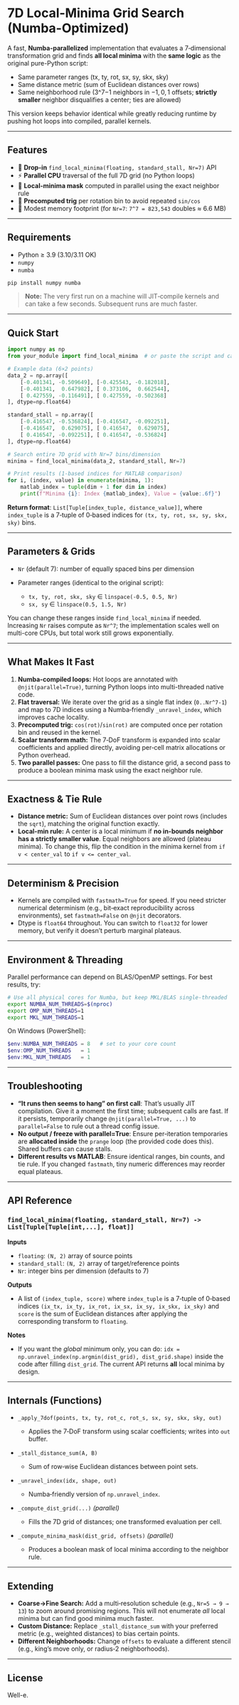 # 7D Local-Minima Grid Search (Numba-Optimized)

A fast, **Numba-parallelized** implementation that evaluates a 7‑dimensional transformation grid and finds **all local minima** with the **same logic** as the original pure-Python script:

* Same parameter ranges (tx, ty, rot, sx, sy, skx, sky)
* Same distance metric (sum of Euclidean distances over rows)
* Same neighborhood rule (3^7−1 neighbors in $-1,0,1$ offsets; **strictly smaller** neighbor disqualifies a center; ties are allowed)

This version keeps behavior identical while greatly reducing runtime by pushing hot loops into compiled, parallel kernels.

---

## Features

* 🔧 **Drop-in** `find_local_minima(floating, standard_stall, Nr=7)` API
* ⚡ **Parallel CPU** traversal of the full 7D grid (no Python loops)
* 🔁 **Local-minima mask** computed in parallel using the exact neighbor rule
* 🧮 **Precomputed trig** per rotation bin to avoid repeated `sin/cos`
* 💾 Modest memory footprint (for `Nr=7`: `7^7 = 823,543` doubles ≈ 6.6 MB)

---

## Requirements

* Python ≥ 3.9 (3.10/3.11 OK)
* `numpy`
* `numba`

```bash
pip install numpy numba
```

> **Note:** The very first run on a machine will JIT‑compile kernels and can take a few seconds. Subsequent runs are much faster.

---

## Quick Start

```python
import numpy as np
from your_module import find_local_minima  # or paste the script and call directly

# Example data (6×2 points)
data_2 = np.array([
    [-0.401341, -0.509649], [-0.425543, -0.182018],
    [-0.401341,  0.647982], [ 0.373106,  0.662544],
    [ 0.427559, -0.116491], [ 0.427559, -0.502368]
], dtype=np.float64)

standard_stall = np.array([
    [-0.416547, -0.536824], [-0.416547, -0.092251],
    [-0.416547,  0.629075], [ 0.416547,  0.629075],
    [ 0.416547, -0.092251], [ 0.416547, -0.536824]
], dtype=np.float64)

# Search entire 7D grid with Nr=7 bins/dimension
minima = find_local_minima(data_2, standard_stall, Nr=7)

# Print results (1‑based indices for MATLAB comparison)
for i, (index, value) in enumerate(minima, 1):
    matlab_index = tuple(dim + 1 for dim in index)
    print(f"Minima {i}: Index {matlab_index}, Value = {value:.6f}")
```

**Return format**: `List[Tuple[index_tuple, distance_value]]`, where `index_tuple` is a 7‑tuple of 0‑based indices for `(tx, ty, rot, sx, sy, skx, sky)` bins.

---

## Parameters & Grids

* `Nr` (default 7): number of equally spaced bins per dimension
* Parameter ranges (identical to the original script):

  * `tx, ty, rot, skx, sky` ∈ `linspace(-0.5, 0.5, Nr)`
  * `sx, sy` ∈ `linspace(0.5, 1.5, Nr)`

You can change these ranges inside `find_local_minima` if needed. Increasing `Nr` raises compute as `Nr^7`; the implementation scales well on multi-core CPUs, but total work still grows exponentially.

---

## What Makes It Fast

1. **Numba-compiled loops:** Hot loops are annotated with `@njit(parallel=True)`, turning Python loops into multi-threaded native code.
2. **Flat traversal:** We iterate over the grid as a single flat index (`0..Nr^7-1`) and map to 7D indices using a Numba‑friendly `_unravel_index`, which improves cache locality.
3. **Precomputed trig:** `cos(rot)`/`sin(rot)` are computed once per rotation bin and reused in the kernel.
4. **Scalar transform math:** The 7‑DoF transform is expanded into scalar coefficients and applied directly, avoiding per‑cell matrix allocations or Python overhead.
5. **Two parallel passes:** One pass to fill the distance grid, a second pass to produce a boolean minima mask using the exact neighbor rule.

---

## Exactness & Tie Rule

* **Distance metric:** Sum of Euclidean distances over point rows (includes the `sqrt`), matching the original function exactly.
* **Local-min rule:** A center is a local minimum if **no in-bounds neighbor has a strictly smaller value**. Equal neighbors are allowed (plateau minima). To change this, flip the condition in the minima kernel from `if v < center_val` to `if v <= center_val`.

---

## Determinism & Precision

* Kernels are compiled with `fastmath=True` for speed. If you need stricter numerical determinism (e.g., bit‑exact reproducibility across environments), set `fastmath=False` on `@njit` decorators.
* Dtype is `float64` throughout. You can switch to `float32` for lower memory, but verify it doesn’t perturb marginal plateaus.

---

## Environment & Threading

Parallel performance can depend on BLAS/OpenMP settings. For best results, try:

```bash
# Use all physical cores for Numba, but keep MKL/BLAS single‑threaded
export NUMBA_NUM_THREADS=$(nproc)
export OMP_NUM_THREADS=1
export MKL_NUM_THREADS=1
```

On Windows (PowerShell):

```powershell
$env:NUMBA_NUM_THREADS = 8   # set to your core count
$env:OMP_NUM_THREADS   = 1
$env:MKL_NUM_THREADS   = 1
```

---

## Troubleshooting

* **“It runs then seems to hang” on first call**: That’s usually JIT compilation. Give it a moment the first time; subsequent calls are fast. If it persists, temporarily change `@njit(parallel=True, ...)` to `parallel=False` to rule out a thread config issue.
* **No output / freeze with parallel=True**: Ensure per‑iteration temporaries are **allocated inside** the `prange` loop (the provided code does this). Shared buffers can cause stalls.
* **Different results vs MATLAB**: Ensure identical ranges, bin counts, and tie rule. If you changed `fastmath`, tiny numeric differences may reorder equal plateaus.

---

## API Reference

### `find_local_minima(floating, standard_stall, Nr=7) -> List[Tuple[Tuple[int,...], float]]`

**Inputs**

* `floating`: `(N, 2)` array of source points
* `standard_stall`: `(N, 2)` array of target/reference points
* `Nr`: integer bins per dimension (defaults to 7)

**Outputs**

* A list of `(index_tuple, score)` where `index_tuple` is a 7‑tuple of 0‑based indices `(ix_tx, ix_ty, ix_rot, ix_sx, ix_sy, ix_skx, ix_sky)` and `score` is the sum of Euclidean distances after applying the corresponding transform to `floating`.

**Notes**

* If you want the *global* minimum only, you can do: `idx = np.unravel_index(np.argmin(dist_grid), dist_grid.shape)` inside the code after filling `dist_grid`. The current API returns **all** local minima by design.

---

## Internals (Functions)

* `_apply_7dof(points, tx, ty, rot_c, rot_s, sx, sy, skx, sky, out)`

  * Applies the 7‑DoF transform using scalar coefficients; writes into `out` buffer.
* `_stall_distance_sum(A, B)`

  * Sum of row‑wise Euclidean distances between point sets.
* `_unravel_index(idx, shape, out)`

  * Numba‑friendly version of `np.unravel_index`.
* `_compute_dist_grid(...)` *(parallel)*

  * Fills the 7D grid of distances; one transformed evaluation per cell.
* `_compute_minima_mask(dist_grid, offsets)` *(parallel)*

  * Produces a boolean mask of local minima according to the neighbor rule.

---

## Extending

* **Coarse→Fine Search:** Add a multi‑resolution schedule (e.g., `Nr=5 → 9 → 13`) to zoom around promising regions. This will not enumerate *all* local minima but can find good minima much faster.
* **Custom Distance:** Replace `_stall_distance_sum` with your preferred metric (e.g., weighted distances) to bias certain points.
* **Different Neighborhoods:** Change `offsets` to evaluate a different stencil (e.g., king’s move only, or radius‑2 neighborhoods).

---

## License

Well-e.
